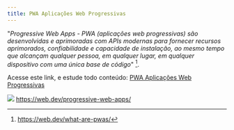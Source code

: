 ```yaml
---
title: PWA Aplicações Web Progressivas
---
```


"*Progressive Web Apps - PWA (aplicações web progressivas) são desenvolvidas e aprimoradas com APIs modernas para fornecer recursos aprimorados, 
confiabilidade e capacidade de instalação, ao mesmo tempo que alcançam qualquer pessoa, em qualquer lugar, 
em qualquer dispositivo com uma única base de código*" [^1].


Acesse este link, e estude todo conteúdo: [PWA Aplicações Web Progressivas](https://web.dev/progressive-web-apps/)  

![](https://web-dev.imgix.net/image/tcFciHGuF3MxnTr1y5ue01OGLBn2/LvIq0sbMK73ycjb2yomw.svg)
https://web.dev/progressive-web-apps/ 



[^1]: https://web.dev/what-are-pwas/

